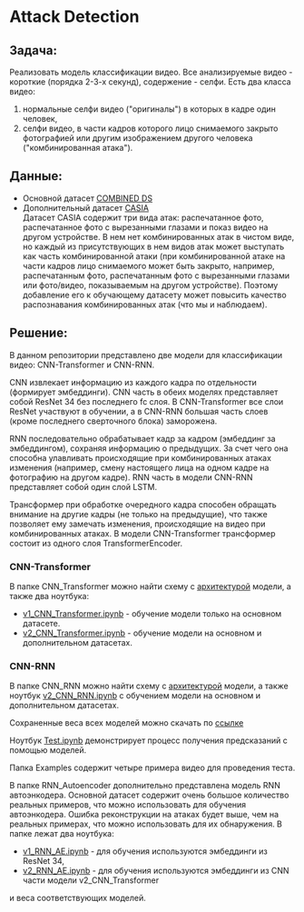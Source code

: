 # Attack Detection

## Задача:

Реализовать модель классификации видео. Все анализируемые видео - короткие (порядка 2-3-х секунд), содержение - селфи.
Есть два класса видео:
1) нормальные селфи видео ("оригиналы") в которых в кадре один человек, 
2) селфи видео, в части кадров которого лицо снимаемого закрыто фотографией или другим изображением другого человека ("комбинированная атака").

## Данные:

- Основной датасет [COMBINED DS](https://drive.google.com/file/d/1SB0qwhhlEFH1DZNeaFrsGEbYfWerRxWc/view?usp=sharing)
- Дополнительный датасет [CASIA](https://drive.google.com/file/d/186x9PV_8jVD8cj0gC-s-rawH0Q-U9bfI/view?usp=sharing)\
Датасет CASIA содержит три вида атак: распечатанное фото, распечатанное фото с вырезанными глазами и показ видео на другом устройстве. В нем нет комбинированных атак в чистом виде, но каждый из присутствующих в нем видов атак может выступать как часть комбинированной атаки (при комбинированной атаке на части кадров лицо снимаемого может быть закрыто, например, распечатанным фото, распечатанным фото с вырезанными глазами или фото/видео, показываемым на другом устройстве). Поэтому добавление его к обучающему датасету может повысить качество распознавания комбинированных атак (что мы и наблюдаем).

## Решение:

В данном репозитории представлено две модели для классификации видео: CNN-Transformer и CNN-RNN.

CNN извлекает информацию из каждого кадра по отдельности (формирует эмбеддинги). CNN часть в обеих моделях представляет собой ResNet 34 без последнего fc слоя. В CNN-Transformer все слои ResNet участвуют в обучении, а в CNN-RNN большая часть слоев (кроме последнего сверточного блока) заморожена.

RNN последовательно обрабатывает кадр за кадром (эмбеддинг за эмбеддингом), сохраняя информацию о предыдущих. За счет чего она способна улавливать происходящие при комбинированных атаках изменения (например, смену настоящего лица на одном кадре на фотографию на другом кадре). RNN часть в модели CNN-RNN представляет собой один слой LSTM.

Трансформер при обработке очередного кадра способен обращать внимание на другие кадры (не только на предыдущие), что также позволяет ему замечать изменения, происходящие на видео при комбинированных атаках. В модели CNN-Transformer трансформер состоит из одного слоя TransformerEncoder. 

### CNN-Transformer

В папке CNN_Transformer можно найти схему с [архитектурой](https://github.com/IrinaGorbunova/AttackDetection/blob/main/CNN_Transformer/CNN-Transformer.png) модели, а также два ноутбука:
- [v1_CNN_Transformer.ipynb](https://github.com/IrinaGorbunova/AttackDetection/blob/main/CNN_Transformer/v1_CNN_Transformer.ipynb) - обучение модели только на основном датасете.
- [v2_CNN_Transformer.ipynb](https://github.com/IrinaGorbunova/AttackDetection/blob/main/CNN_Transformer/v2_CNN_Transformer.ipynb) - обучение модели на основном и дополнительном датасетах.

### CNN-RNN

В папке CNN_RNN можно найти схему с [архитектурой](https://github.com/IrinaGorbunova/AttackDetection/blob/main/CNN_RNN/CNN_RNN.png) модели, а также ноутбук
[v2_CNN_RNN.ipynb](https://github.com/IrinaGorbunova/AttackDetection/blob/main/CNN_RNN/v2_CNN_RNN.ipynb) c обучением модели на основном и дополнительном датасетах.

Сохраненные веса всех моделей можно скачать по [ссылке](https://drive.google.com/drive/folders/1CkgYQdyi9ZVBIDCiqMcrHak1L4ylgmRR?usp=sharing)

Ноутбук [Test.ipynb](https://github.com/IrinaGorbunova/AttackDetection/blob/main/Test.ipynb) демонстрирует процесс получения предсказаний с помощью моделей.

Папка Examples содержит четыре примера видео для проведения теста.

В папке RNN_Autoencoder дополнительно представлена модель RNN автоэнкодера. Основной датасет содержит очень большое количество реальных примеров, что можно использовать для обучения автоэнкодера. Ошибка реконструкции на атаках будет выше, чем на реальных примерах, что можно использовать для их обнаружения. В папке лежат два ноутбука:
- [v1_RNN_AE.ipynb](https://github.com/IrinaGorbunova/AttackDetection/blob/main/RNN_Autoencoder/v1_RNN_AE.ipynb) - для обучения используются эмбеддинги из ResNet 34,
- [v2_RNN_AE.ipynb](https://github.com/IrinaGorbunova/AttackDetection/blob/main/RNN_Autoencoder/v2_RNN_AE.ipynb) - для обучения используются эмбеддинги из CNN части модели v2_CNN_Transformer

и веса соответствующих моделей.
